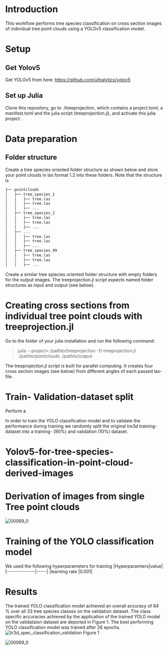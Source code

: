 # Introduction
This workflow performs tree species classification on cross section images of individual tree point clouds using a YOLOv5 classification model. 

# Setup
## Get Yolov5
Get YOLOv5 from here: https://github.com/ultralytics/yolov5

## Set up Julia
Clone this repository, go to ./treeprojection, which contains a project.toml, a manifest.toml and the julia script (treeprojection.jl), and activate this julia project. 

# Data preparation 
## Folder structure
Create a tree spiecies oriented folder structure as shown below and store your point clouds in las format 1.2 into these folders. Note that the structure is 

```bash
├── pointclouds
│   ├── tree_species_1
│   │   ├── tree.las
│   │   ├── tree.las
│   │   ├── ...
│   ├── tree_species_2
│   │   ├── tree.las
│   │   ├── tree.las
│   │   ├── ...
│   ├── ...
│   │   ├── tree.las
│   │   ├── tree.las
│   │   ├── ...
│   ├── tree_species_99
│   │   ├── tree.las
│   │   ├── tree.las
│   │   ├── ...
```
Create a similar tree spiecies oriented folder structure with empty folders for the output images. The treeprojection.jl script expects named folder structures as input and output (see below).

# Creating cross sections from individual tree point clouds with treeprojection.jl
Go to the folder of your julia installation and run the following command:
> julia --project=./pathto/treeprojection -O treeprojection.jl ./pathto/pointclouds ./pathto/output

The treeprojection.jl script is built for parallel computing. It creates four cross section images (see below) from different angles of each passed las-file.


# Train- Validation-dataset split
Perform a 

In order to train the YOLO classification model and to validate the performance during training we randomly split the original tre3d training-dataset into a training- (90%) and validation (10%) dataset. 



# Yolov5-for-tree-species-classification-in-point-cloud-derived-images



# Derivation of images from single Tree point clouds
![00069_0](https://user-images.githubusercontent.com/78412402/226636637-7d45849d-55ef-4d1f-8f39-362403407133.png)

# Training of the YOLO classification model
We used the following hyperparameters for training
|Hyperparamters|value|
|--------------|-----|
|learning rate |0.001|

# Results
The trained YOLO classification model achieved an overall accuracy of 84 % over all 33 tree species classes on the validation dataset. The class specific accuracies achieved by the application of the trained YOLO model on the validataion dataset are depicted in Figure 1. The best performing YOLO classification model was trained after 26 epochs. 
![tr3d_spec_classification_validation](https://user-images.githubusercontent.com/78412402/226630824-a4b1ffc8-60a2-4040-95b5-c702de010ff4.png)
Figure 1

![00069_0](https://user-images.githubusercontent.com/78412402/226636834-41d3e6d9-f8f0-43d1-bbee-1bd176ad4ec2.png)
